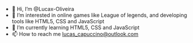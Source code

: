 - 👋 Hi, I’m @Lucax-Oliveira
- 👀 I’m interested in online games like League of legends, and developing tools like HTML5, CSS and JavaScript
- 🌱 I’m currently learning HTML5, CSS and JavaScript
- 📫 How to reach me lucas_capuccino@outlook.com

<!---
Lucax-Oliveira/Lucax-Oliveira is a ✨ special ✨ repository because its `README.md` (this file) appears on your GitHub profile.
You can click the Preview link to take a look at your changes.
--->
